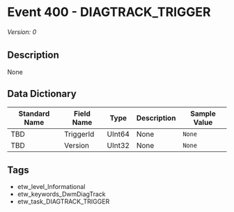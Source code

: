 # Event 400 - DIAGTRACK_TRIGGER
###### Version: 0

## Description
None

## Data Dictionary
|Standard Name|Field Name|Type|Description|Sample Value|
|---|---|---|---|---|
|TBD|TriggerId|UInt64|None|`None`|
|TBD|Version|UInt32|None|`None`|

## Tags
* etw_level_Informational
* etw_keywords_DwmDiagTrack
* etw_task_DIAGTRACK_TRIGGER